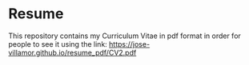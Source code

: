 # Resume

This repository contains my Curriculum Vitae in pdf format in order for people to see it using the link: https://jose-villamor.github.io/resume_pdf/CV2.pdf

